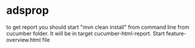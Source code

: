 # adsprop
to get report you should start "mvn clean install" from command line from cucumber folder.
It will be in target cucumber-html-report. Start feature-overview.html file

